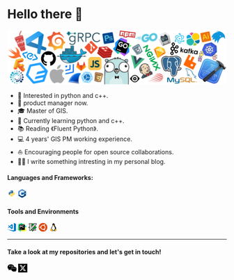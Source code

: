 # Hello there 👋

![](https://github.com/Danielsweety/Danielsweety/blob/main/icon/header_white_.png)
 

* 🧐   Interested in python and c++.
* 💼   product manager now.
* 🎓   Master of GIS.
* 🌱   Currently learning python and c++.
* 📚   Reading 《Fluent Python》.
* 💻   4 years' GIS PM working experience.
* ⛵   Encouraging people for open source collaborations.
* ✍🏻   I write something intresting in my personal blog.



#### Languages and Frameworks:
<code><img height="20" src="https://github.com/Danielsweety/Danielsweety/blob/main/icon/python.png" alt="C++" title="C++"></code>
<code><img height="20" src="https://github.com/Danielsweety/Danielsweety/blob/main/icon/cpp.png" alt="Python" title="Python"></code>

#### Tools and Environments
<code><img height="20" src="https://github.com/Danielsweety/Danielsweety/blob/main/icon/visual-studio-code.png" alt="VSCode" title="VSCode"></code>
<code><img height="20" src="https://github.com/Danielsweety/Danielsweety/blob/main/icon/pycharm.png" title="PyCharm"></code>
<code><img height="20" src="https://github.com/Danielsweety/Danielsweety/blob/main/icon/vim.png" alt="Vim" title="Vim"></code>
<code><img height="20" src="https://github.com/Danielsweety/Danielsweety/blob/main/icon/ubuntu.png" alt="Ubuntu" title="Ubuntu"></code>
<code><img height="20" src="https://github.com/Danielsweety/Danielsweety/blob/main/icon/linux.png" alt="Linux" title="Linux"></code>

<hr>

#### Take a look at my repositories and let's get in touch!

<a href= "https://www.baidu.com/"><img height="20" src="https://github.com/Danielsweety/Danielsweety/blob/main/icon/wechat.png" /></a>
<a href= "https://www.baidu.com/"><img height="20" src="https://github.com/Danielsweety/Danielsweety/blob/main/icon/twitter.png"/>

